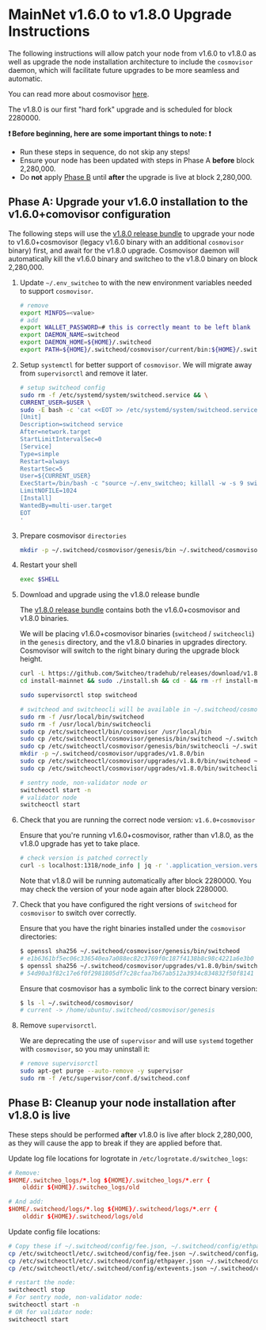 # MainNet v1.6.0 to v1.8.0 Upgrade Instructions

The following instructions will allow patch your node from v1.6.0 to v1.8.0 as well as upgrade the node installation architecture to include the `cosmovisor` daemon, which will facilitate future upgrades to be more seamless and automatic.

You can read more about cosmovisor [here](https://github.com/cosmos/cosmos-sdk/tree/master/cosmovisor).

The v1.8.0 is our first "hard fork" upgrade and is scheduled for block 2280000.

**:exclamation: Before beginning, here are some important things to note: :exclamation:**

- Run these steps in sequence, do not skip any steps!
- Ensure your node has been updated with steps in Phase A **before** block 2,280,000.
- Do **not** apply [Phase B](#Phase-B:-Cleanup-your-node-installation-after-v1.8.0-is-live) until **after** the upgrade is live at block 2,280,000.

## Phase A: Upgrade your v1.6.0 installation to the v1.6.0+comovisor configuration

The following steps will use the [v1.8.0 release bundle](https://github.com/Switcheo/tradehub/releases/tag/v1.8.0) to upgrade your node to v1.6.0+cosmovisor (legacy v1.6.0 binary with an additional `cosmovisor` binary) first, and await for the v1.8.0 upgrade. Cosmovisor daemon will automatically kill the v1.6.0 binary and switcheo to the v1.8.0 binary on block 2,280,000.

1. Update `~/.env_switcheo` to with the new environment variables needed to support `cosmovisor`.

    ```bash
    # remove
    export MINFDS=<value>
    # add
    export WALLET_PASSWORD=# this is correctly meant to be left blank
    export DAEMON_NAME=switcheod
    export DAEMON_HOME=${HOME}/.switcheod
    export PATH=${HOME}/.switcheod/cosmovisor/current/bin:${HOME}/.switcheod/cosmovisor/genesis/bin:/usr/local/sbin:/usr/local/bin:/usr/sbin:/usr/bin:/sbin:/bin:/usr/games:/usr/local/games:/snap/bin
    ```

2. Setup `systemctl` for better support of `cosmovisor`. We will migrate away from `supervisorctl` and remove it later.

    ```bash
    # setup switcheod config
    sudo rm -f /etc/systemd/system/switcheod.service && \
    CURRENT_USER=$USER \
    sudo -E bash -c 'cat <<EOT >> /etc/systemd/system/switcheod.service
    [Unit]
    Description=switcheod service
    After=network.target
    StartLimitIntervalSec=0
    [Service]
    Type=simple
    Restart=always
    RestartSec=5
    User=${CURRENT_USER}
    ExecStart=/bin/bash -c "source ~/.env_switcheo; killall -w -s 9 switcheod switcheocli; cosmovisor start-all -a"
    LimitNOFILE=1024
    [Install]
    WantedBy=multi-user.target
    EOT
    '
    ```

3. Prepare cosmovisor `directories`

    ```bash
    mkdir -p ~/.switcheod/cosmovisor/genesis/bin ~/.switcheod/cosmovisor/upgrades
    ```

4. Restart your shell

    ```bash
    exec $SHELL
    ```

5. Download and upgrade using the v1.8.0 release bundle

    The [v1.8.0 release bundle](https://github.com/Switcheo/tradehub/releases/tag/v1.8.0) contains both the v1.6.0+cosmovisor and v1.8.0 binaries.

    We will be placing v1.6.0+cosmovisor binaries (`switcheod` / `switcheocli`) in the `genesis` directory, and the v1.8.0 binaries in upgrades directory. Cosmovisor will switch to the right binary during the upgrade block height.

    ```bash
    curl -L https://github.com/Switcheo/tradehub/releases/download/v1.8.0/install-mainnet.tar.gz | tar -xz
    cd install-mainnet && sudo ./install.sh && cd - && rm -rf install-mainnet

    sudo supervisorctl stop switcheod

    # switcheod and switcheocli will be available in ~/.switcheod/cosmovisor/
    sudo rm -f /usr/local/bin/switcheod
    sudo rm -f /usr/local/bin/switcheocli
    sudo cp /etc/switcheoctl/bin/cosmovisor /usr/local/bin
    sudo cp /etc/switcheoctl/cosmovisor/genesis/bin/switcheod ~/.switcheod/cosmovisor/genesis/bin
    sudo cp /etc/switcheoctl/cosmovisor/genesis/bin/switcheocli ~/.switcheod/cosmovisor/genesis/bin
    mkdir -p ~/.switcheod/cosmovisor/upgrades/v1.8.0/bin
    sudo cp /etc/switcheoctl/cosmovisor/upgrades/v1.8.0/bin/switcheod ~/.switcheod/cosmovisor/upgrades/v1.8.0/bin
    sudo cp /etc/switcheoctl/cosmovisor/upgrades/v1.8.0/bin/switcheocli ~/.switcheod/cosmovisor/upgrades/v1.8.0/bin

    # sentry node, non-validator node or
    switcheoctl start -n
    # validator node
    switcheoctl start
    ```

6. Check that you are running the correct node version: `v1.6.0+cosmovisor`

    Ensure that you're running v1.6.0+cosmovisor, rather than v1.8.0, as the v1.8.0 upgrade has yet to take place.

    ```bash
    # check version is patched correctly
    curl -s localhost:1318/node_info | jq -r '.application_version.version'
    ```

    Note that v1.8.0 will be running automatically after block 2280000. You may check the version of your node again after block 2280000.

7. Check that you have configured the right versions of `switcheod` for `cosmovisor` to switch over correctly.

    Ensure that you have the right binaries installed under the `cosmovisor` directories:

    ```bash
    $ openssl sha256 ~/.switcheod/cosmovisor/genesis/bin/switcheod
    # e1b6361bf5ec06c336540ea7a088ec82c3769f0c187f4138b8c98c4221a6e3b0
    $ openssl sha256 ~/.switcheod/cosmovisor/upgrades/v1.8.0/bin/switcheod
    # 54d90a3f82c17e6f0f2981805df7c28cfaa7b67ab512a3934c834832f50f8141
    ```

    Ensure that cosmovisor has a symbolic link to the correct binary version:

    ```bash
    $ ls -l ~/.switcheod/cosmovisor/
    # current -> /home/ubuntu/.switcheod/cosmovisor/genesis
    ```

8. Remove `supervisorctl`.

    We are deprecating the use of `supervisor` and will use `systemd` together with `cosmovisor`, so you may uninstall it:

    ```bash
    # remove supervisorctl
    sudo apt-get purge --auto-remove -y supervisor
    sudo rm -f /etc/supervisor/conf.d/switcheod.conf
    ```

## Phase B: Cleanup your node installation after v1.8.0 is live

These steps should be performed **after** v1.8.0 is live after block 2,280,000, as they will cause the app to break if they are applied before that.

Update log file locations for logrotate in `/etc/logrotate.d/switcheo_logs`:

```conf
# Remove:
$HOME/.switcheo_logs/*.log ${HOME}/.switcheo_logs/*.err {
    olddir ${HOME}/.switcheo_logs/old

# And add:
$HOME/.switcheod/logs/*.log ${HOME}/.switcheod/logs/*.err {
    olddir ${HOME}/.switcheod/logs/old
```

Update config file locations:

```bash
# Copy these if ~/.switcheod/config/fee.json, ~/.switcheod/config/ethpayer.json, ~/.switcheod/config/extevents.json doesn't exist
cp /etc/switcheoctl/etc/.switcheod/config/fee.json ~/.switcheod/config/
cp /etc/switcheoctl/etc/.switcheod/config/ethpayer.json ~/.switcheod/config/
cp /etc/switcheoctl/etc/.switcheod/config/extevents.json ~/.switcheod/config/

# restart the node:
switcheoctl stop
# For sentry node, non-validator node:
switcheoctl start -n
# OR for validator node:
switcheoctl start
```
